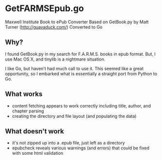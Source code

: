 # GetFARMSEpub.go
Maxwell Institute Book to ePub Converter
Based on GetBook.py by Matt Turner (http://guavaduck.com/)
Converted to Go

## Why?
I found GetBook.py in my search for F.A.R.M.S. books in epub format. But, I use Mac OS X, and tinylib is a nightmare situation.

I like Go, but haven't had much call to use it. This seemed like a great opportunity, so I embarked what is essentially a straight port from Python to Go.

## What works
* content fetching appears to work correctly including title, author, and chapter parsing
* creating the directory and file layout (and populating the data)

## What doesn't work
* it's not zipped up into a .epub file, just left as a directory
* epubcheck reveals various warnings (and errors) that could be fixed with some html validation
